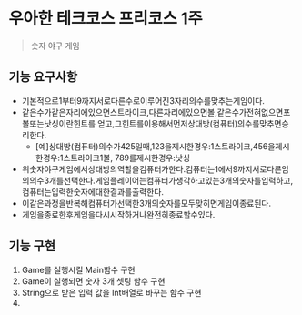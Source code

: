 # 우아한 테크코스 프리코스 1주

> 숫자 야구 게임

## 기능 요구사항

- 기본적으로1부터9까지서로다른수로이루어진3자리의수를맞추는게임이다.
- 같은수가같은자리에있으면스트라이크,다른자리에있으면볼,같은수가전혀없으면포볼또는낫싱이란힌트를 얻고,그힌트를이용해서먼저상대방(컴퓨터)의수를맞추면승리한다.
  - [예]상대방(컴퓨터)의수가425일때,123을제시한경우:1스트라이크,456을제시한경우:1스트라이크1볼, 789를제시한경우:낫싱
- 위숫자야구게임에서상대방의역할을컴퓨터가한다.컴퓨터는1에서9까지서로다른임의의수3개를선택한다.게임플레이어는컴퓨터가생각하고있는3개의숫자를입력하고,컴퓨터는입력한숫자에대한결과를출력한다.
- 이같은과정을반복해컴퓨터가선택한3개의숫자를모두맞히면게임이종료된다.
- 게임을종료한후게임을다시시작하거나완전히종료할수있다.

## 기능 구현

1. Game를 실행시킬 Main함수 구현
2. Game이 실행되면 숫자 3개 셋팅 함수 구현
3. String으로 받은 입력 값을 Int배열로 바꾸는 함수 구현
4.  